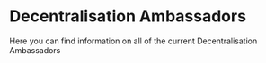 # Decentralisation Ambassadors

Here you can find information on all of the current Decentralisation Ambassadors
